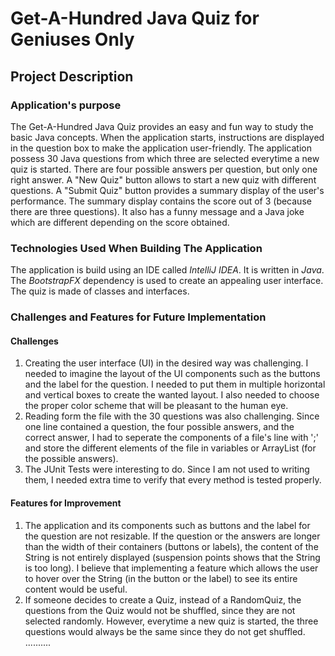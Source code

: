 # Get-A-Hundred Java Quiz for Geniuses Only
## Project Description
### Application's purpose
The Get-A-Hundred Java Quiz provides an easy and fun way to study the basic Java concepts. When the application starts, instructions are displayed in the question box to make the application user-friendly. The application possess 30 Java questions from which three are selected everytime a new quiz is started. There are four possible answers per question, but only one right answer. A "New Quiz" button allows to start a new quiz with different questions. A "Submit Quiz" button provides a summary display of the user's performance. The summary display contains the score out of 3 (because there are three questions). It also has a funny message and a Java joke which are different depending on the score obtained. 

### Technologies Used When Building The Application
The application is build using an IDE called _IntelliJ IDEA_. It is written in _Java_. The _BootstrapFX_ dependency is used to create an appealing user interface. The quiz is made of classes and interfaces. 

### Challenges and Features for Future Implementation
#### Challenges
1. Creating the user interface (UI) in the desired way was challenging. I needed to imagine the layout of the UI components such as the buttons and the label for the question. I needed to put them in multiple horizontal and vertical boxes to create the wanted layout. I also needed to choose the proper color scheme that will be pleasant to the human eye.
2. Reading form the file with the 30 questions was also challenging. Since one line contained a question, the four possible answers, and the correct answer, I had to seperate the components of a file's line with ';' and store the different elements of the file in variables or ArrayList (for the possible answers).
3. The JUnit Tests were interesting to do. Since I am not used to writing them, I needed extra time to verify that every method is tested properly.

#### Features for Improvement
1. The application and its components such as buttons and the label for the question are not resizable. If the question or the answers are longer than the width of their containers (buttons or labels), the content of the String is not entirely displayed (suspension points shows that the String is too long). I believe that implementing a feature which allows the user to hover over the String (in the button or the label) to see its entire content would be useful.
2. If someone decides to create a Quiz, instead of a RandomQuiz, the questions from the Quiz would not be shuffled, since they are not selected randomly. However, everytime a new quiz is started, the three questions would always be the same since they do not get shuffled. ..........



